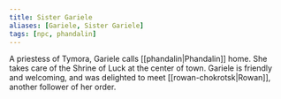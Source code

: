 ```yaml
---
title: Sister Gariele
aliases: [Gariele, Sister Gariele]
tags: [npc, phandalin]
---
```

A priestess of Tymora, Gariele calls [[phandalin|Phandalin]] home. She takes care of the Shrine of Luck at the center of town. Gariele is friendly and welcoming, and was delighted to meet [[rowan-chokrotsk|Rowan]], another follower of her order.